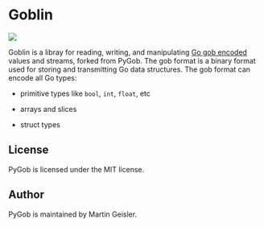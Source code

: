 Goblin
=====

[![](https://travis-ci.org/mgeisler/pygob.svg?branch=master)][travis-ci]

Goblin is a libray for reading, writing, and manipulating [Go gob encoded][gob]
values and streams, forked from PyGob. The gob format is a binary format used for storing and
transmitting Go data structures. The gob format can encode all Go
types:

* primitive types like `bool`, `int`, `float`, etc

* arrays and slices

* struct types


License
-------

PyGob is licensed under the MIT license.


Author
------

PyGob is maintained by Martin Geisler.


[travis-ci]: https://travis-ci.org/mgeisler/pygob
[gob]: https://golang.org/pkg/encoding/gob/
